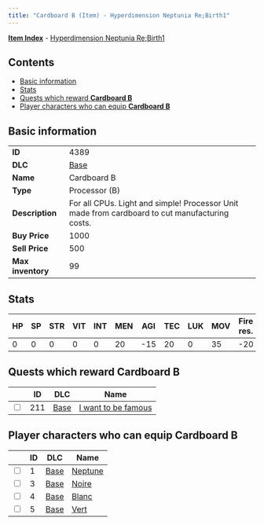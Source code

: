 ```yaml
---
title: "Cardboard B (Item) - Hyperdimension Neptunia Re;Birth1"
---
```


[**Item Index**](/neptunia/rb1/item/index.html) - [Hyperdimension Neptunia Re;Birth1](/neptunia/rb1)

## Contents

- [Basic information](#basic-information)
- [Stats](#stats)
- [Quests which reward **Cardboard B**](#quests-which-reward-cardboard-b)
- [Player characters who can equip **Cardboard B**](#player-characters-who-can-equip-cardboard-b)

## Basic information

|   |   |
| -- | -- |
| **ID** | 4389 |
| **DLC** | [Base](/neptunia/rb1/dlc/1-base.html) |
| **Name** | Cardboard B |
| **Type** | Processor (B) |
| **Description** | For all CPUs. Light and simple! Processor Unit made from cardboard to cut manufacturing costs. |
| **Buy Price** | 1000 |
| **Sell Price** | 500 |
| **Max inventory** | 99 |


## Stats

| HP | SP | STR | VIT | INT | MEN | AGI | TEC | LUK | MOV | Fire res. | Ice res. | Wind res. | Lightning res. |
| -- | -- | --- | --- | --- | --- | --- | --- | --- | --- | --------- | -------- | --------- | -------------- |
| 0 | 0 | 0 | 0 | 0 | 20 | -15 | 20 | 0 | 35 | -20 | 0 | 0 | 0 |


## Quests which reward **Cardboard B**

|    | ID | DLC | Name |
| -- | -- | --- | ---- |
| <input type="checkbox" id="rb1-quest-1-211" class="trackbox" /> | 211 | [Base](/neptunia/rb1/dlc/1-base.html) | [I want to be famous](/neptunia/rb1/quest/1-211-i-want-to-be-famous.html) |


## Player characters who can equip **Cardboard B**

|    | ID | DLC | Name |
| -- | -- | --- | ---- |
| <input type="checkbox" id="rb1-player-1-1" class="trackbox" /> | 1 | [Base](/neptunia/rb1/dlc/1-base.html) | [Neptune](/neptunia/rb1/player/1-1-neptune.html) |
| <input type="checkbox" id="rb1-player-1-3" class="trackbox" /> | 3 | [Base](/neptunia/rb1/dlc/1-base.html) | [Noire](/neptunia/rb1/player/1-3-noire.html) |
| <input type="checkbox" id="rb1-player-1-4" class="trackbox" /> | 4 | [Base](/neptunia/rb1/dlc/1-base.html) | [Blanc](/neptunia/rb1/player/1-4-blanc.html) |
| <input type="checkbox" id="rb1-player-1-5" class="trackbox" /> | 5 | [Base](/neptunia/rb1/dlc/1-base.html) | [Vert](/neptunia/rb1/player/1-5-vert.html) |
